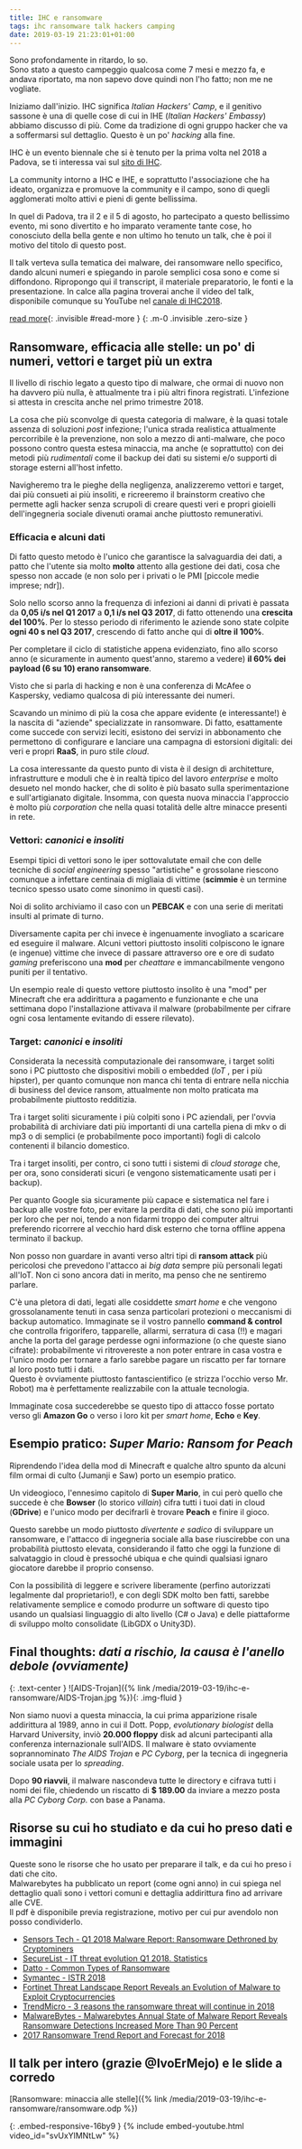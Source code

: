 ```yaml
---
title: IHC e ransomware
tags: ihc ransomware talk hackers camping
date: 2019-03-19 21:23:01+01:00
---
```


Sono profondamente in ritardo, lo so.  
Sono stato a questo campeggio qualcosa come 7 mesi e mezzo fa, e andava riportato, ma non sapevo dove quindi non l'ho fatto; non me ne vogliate.

Iniziamo dall'inizio. IHC significa _Italian Hackers' Camp_, e il genitivo sassone è una di quelle cose di cui in IHE (_Italian Hackers' Embassy_) abbiamo discusso di più. Come da tradizione di ogni gruppo hacker che va a soffermarsi sul dettaglio. Questo è un po' _hacking_ alla fine.

IHC è un evento biennale che si è tenuto per la prima volta nel 2018 a Padova, se ti interessa vai sul [sito di IHC](https://ihc.camp).

La community intorno a IHC e IHE, e soprattutto l'associazione che ha ideato, organizza e promuove la community e il campo, sono di quegli agglomerati molto attivi e pieni di gente bellissima.

In quel di Padova, tra il 2 e il 5 di agosto, ho partecipato a questo bellissimo evento, mi sono divertito e ho imparato veramente tante cose, ho conosciuto della bella gente e non ultimo ho tenuto un talk, che è poi il motivo del titolo di questo post.

Il talk verteva sulla tematica dei malware, dei ransomware nello specifico, dando alcuni numeri e spiegando in parole semplici cosa sono e come si diffondono. Ripropongo qui il transcript, il materiale preparatorio, le fonti e la presentazione. In calce alla pagina troverai anche il video del talk, disponibile comunque su YouTube nel [canale di IHC2018](https://www.youtube.com/channel/UCV9Dbt9F5pg1qWA1By-1tJg).

<!--more-->
[read more](){: .invisible #read-more }
{: .m-0 .invisible .zero-size }

## Ransomware, efficacia alle stelle: un po' di numeri, vettori e target più un extra

Il livello di rischio legato a questo tipo di malware, che ormai di nuovo non ha davvero più nulla, è attualmente tra i più altri finora registrati. L'infezione si attesta in crescita anche nel primo trimestre 2018.

La cosa che più sconvolge di questa categoria di malware, è la quasi totale assenza di soluzioni _post_ infezione; l'unica strada realistica attualmente percorribile è la prevenzione, non solo a mezzo di anti-malware, che poco possono contro questa estesa minaccia, ma anche (e soprattutto) con dei metodi più _rudimentali_ come il backup dei dati su sistemi e/o supporti di storage esterni all'host infetto.

Navigheremo tra le pieghe della negligenza, analizzeremo vettori e target, dai più consueti ai più insoliti, e ricreeremo il brainstorm creativo che permette agli hacker senza scrupoli di creare questi veri e propri gioielli dell'ingegneria sociale divenuti oramai anche piuttosto remunerativi.

### Efficacia e alcuni dati

Di fatto questo metodo è l'unico che garantisce la salvaguardia dei dati, a patto che l'utente sia molto **molto** attento alla gestione dei dati, cosa che spesso non accade (e non solo per i privati o le PMI [piccole medie imprese; ndr]).

Solo nello scorso anno la frequenza di infezioni ai danni di privati è passata da **0,05 i/s nel Q1 2017** a **0,1 i/s nel Q3 2017**, di fatto ottenendo una **crescita del 100%**.
Per lo stesso periodo di riferimento le aziende sono state colpite **ogni 40 s nel Q3 2017**, crescendo di fatto anche qui di **oltre il 100%**.

Per completare il ciclo di statistiche appena evidenziato, fino allo scorso anno (e sicuramente in aumento quest'anno, staremo a vedere) **il 60% dei payload (6 su 10) erano ransomware**.

Visto che si parla di hacking e non è una conferenza di McAfee o Kaspersky, vediamo qualcosa di più interessante dei numeri.

Scavando un minimo di più la cosa che appare evidente (e interessante!) è la nascita di "aziende" specializzate in ransomware. Di fatto, esattamente come succede con servizi leciti, esistono dei servizi in abbonamento che permettono di configurare e lanciare una campagna di estorsioni digitali: dei veri e propri **RaaS**, in puro stile _cloud_.

La cosa interessante da questo punto di vista è il design di architetture, infrastrutture e moduli che è in realtà tipico del lavoro _enterprise_ e molto desueto nel mondo hacker, che di solito è più basato sulla sperimentazione e sull'artigianato digitale.
Insomma, con questa nuova minaccia l'approccio è molto più _corporation_ che nella quasi totalità delle altre minacce presenti in rete.

### Vettori: *canonici* e *insoliti*

Esempi tipici di vettori sono le iper sottovalutate email che con delle tecniche di _social engineering_ spesso "artistiche" e grossolane riescono comunque a infettare centinaia di migliaia di vittime (**scimmie** è un termine tecnico spesso usato come sinonimo in questi casi).

Noi di solito archiviamo il caso con un **PEBCAK** e con una serie di meritati insulti al primate di turno.

Diversamente capita per chi invece è ingenuamente invogliato a scaricare ed eseguire il malware. Alcuni vettori piuttosto insoliti colpiscono le ignare (e ingenue) vittime che invece di passare attraverso ore e ore di sudato _gaming_ preferiscono una **mod** per _cheattare_ e immancabilmente vengono puniti per il tentativo.

Un esempio reale di questo vettore piuttosto insolito è una "mod" per Minecraft che era addirittura a pagamento e funzionante e che una settimana dopo l'installazione attivava il malware (probabilmente per cifrare ogni cosa lentamente evitando di essere rilevato).

### Target: *canonici* e *insoliti*

Considerata la necessità computazionale dei ransomware, i target soliti sono i PC piuttosto che dispositivi mobili o embedded (_IoT_ , per i più hipster), per quanto comunque non manca chi tenta di entrare nella nicchia di business del device ransom, attualmente non molto praticata ma probabilmente piuttosto redditizia.

Tra i target soliti sicuramente i più colpiti sono i PC aziendali, per l'ovvia probabilità di archiviare dati più importanti di una cartella piena di mkv o di mp3 o di semplici (e probabilmente poco importanti) fogli di calcolo contenenti il bilancio domestico.

Tra i target insoliti, per contro, ci sono tutti i sistemi di _cloud storage_ che, per ora, sono considerati sicuri (e vengono sistematicamente usati per i backup).

Per quanto Google sia sicuramente più capace e sistematica nel fare i backup alle vostre foto, per evitare la perdita di dati, che sono più importanti per loro che per noi, tendo a non fidarmi troppo dei computer altrui preferendo ricorrere al vecchio hard disk esterno che torna offline appena terminato il backup.

Non posso non guardare in avanti verso altri tipi di **ransom attack** più pericolosi che prevedono l'attacco ai _big data_ sempre più personali legati all'IoT. Non ci sono ancora dati in merito, ma penso che ne sentiremo parlare.

C'è una pletora di dati, legati alle cosiddette _smart home_ e che vengono grossolanamente tenuti in casa senza particolari protezioni o meccanismi di backup automatico. Immaginate se il vostro pannello **command & control** che controlla frigorifero, tapparelle, allarmi, serratura di casa (!!) e magari anche la porta del garage perdesse ogni informazione (o che queste siano cifrate): probabilmente vi ritrovereste a non poter entrare in casa vostra e l'unico modo per tornare a farlo sarebbe pagare un riscatto per far tornare al loro posto tutti i dati.  
Questo è ovviamente piuttosto fantascientifico (e strizza l'occhio verso Mr. Robot) ma è perfettamente realizzabile con la attuale tecnologia.

Immaginate cosa succederebbe se questo tipo di attacco fosse portato verso gli **Amazon Go** o verso i loro kit per _smart home_, **Echo** e **Key**.

## Esempio pratico: *Super Mario: Ransom for Peach*

Riprendendo l'idea della mod di Minecraft e qualche altro spunto da alcuni film ormai di culto (Jumanji e Saw) porto un esempio pratico.

Un videogioco, l'ennesimo capitolo di **Super Mario**, in cui però quello che succede è che **Bowser** (lo storico _villain_) cifra tutti i tuoi dati in cloud (**GDrive**) e l'unico modo per decifrarli è trovare **Peach** e finire il gioco.

Questo sarebbe un modo piuttosto _divertente e sadico_ di sviluppare un ransomware, e l'attacco di ingegneria sociale alla base riuscirebbe con una probabilità piuttosto elevata, considerando il fatto che oggi la funzione di salvataggio in cloud è pressoché ubiqua e che quindi qualsiasi ignaro giocatore darebbe il proprio consenso.

Con la possibilità di leggere e scrivere liberamente (perfino autorizzati legalmente dal proprietario!), e con degli SDK molto ben fatti, sarebbe relativamente semplice e comodo produrre un software di questo tipo usando un qualsiasi linguaggio di alto livello (C# o Java) e delle piattaforme di sviluppo molto consolidate (LibGDX o Unity3D).

## Final thoughts: *dati a rischio, la causa è l'anello debole (ovviamente)*

{: .text-center }
![AIDS-Trojan]({% link /media/2019-03-19/ihc-e-ransomware/AIDS-Trojan.jpg %}){: .img-fluid }

Non siamo nuovi a questa minaccia, la cui prima apparizione risale addirittura al 1989, anno in cui il Dott. Popp, *evolutionary biologist* della Harvard University, inviò **20.000 floppy** disk ad alcuni partecipanti alla conferenza internazionale sull'AIDS. Il malware è stato ovviamente soprannominato *The AIDS Trojan* e *PC Cyborg*, per la tecnica di ingegneria sociale usata per lo *spreading*.

Dopo **90 riavvii**, il malware nascondeva tutte le directory e cifrava tutti i nomi dei file, chiedendo un riscatto di **$ 189.00** da inviare a mezzo posta alla *PC Cyborg Corp.* con base a Panama.

## Risorse su cui ho studiato e da cui ho preso dati e immagini

Queste sono le risorse che ho usato per preparare il talk, e da cui ho preso i dati che cito.  
Malwarebytes ha pubblicato un report (come ogni anno) in cui spiega nel dettaglio quali sono i vettori comuni e dettaglia addirittura fino ad arrivare alle CVE.  
Il pdf è disponibile previa registrazione, motivo per cui pur avendolo non posso condividerlo.

* [Sensors Tech - Q1 2018 Malware Report: Ransomware Dethroned by Cryptominers](https://sensorstechforum.com/q1-2018-malware-report-ransomware-dethroned-cryptominers/)
* [SecureList - IT threat evolution Q1 2018. Statistics](https://securelist.com/it-threat-evolution-q1-2018-statistics/85541/)
* [Datto - Common Types of Ransomware](https://www.datto.com/blog/common-types-of-ransomware)
* [Symantec - ISTR 2018](https://www.symantec.com/security-center/threat-report)
* [Fortinet Threat Landscape Report Reveals an Evolution of Malware to Exploit Cryptocurrencies](https://www.fortinet.com/corporate/about-us/newsroom/press-releases/2018/fortinet-threat-landscape-report-reveals-an-evolution-of-malware.html)
* [TrendMicro - 3 reasons the ransomware threat will continue in 2018](https://blog.trendmicro.com/3-reasons-the-ransomware-threat-will-continue-in-2018/)
* [MalwareBytes - Malwarebytes Annual State of Malware Report Reveals Ransomware Detections Increased More Than 90 Percent](https://press.malwarebytes.com/2018/01/25/malwarebytes-annual-state-malware-report-reveals-ransomware-detections-increased-90-percent/)
* [2017 Ransomware Trend Report and Forecast for 2018](https://blog.360totalsecurity.com/en/2017-ransomware-trend-report-2018-forecast/)

## Il talk per intero (grazie @IvoErMejo) e le slide a corredo

[Ransomware: minaccia alle stelle]({% link /media/2019-03-19/ihc-e-ransomware/ransomware.odp %})

{: .embed-responsive-16by9 }
{% include embed-youtube.html video_id="svUxYlMNtLw" %}

